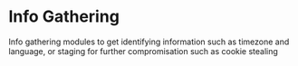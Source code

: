 # Info Gathering
Info gathering modules to get identifying information such as timezone and language, or staging for further compromisation such as cookie stealing